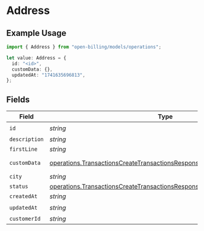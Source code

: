 # Address

## Example Usage

```typescript
import { Address } from "open-billing/models/operations";

let value: Address = {
  id: "<id>",
  customData: {},
  updatedAt: "1741635696813",
};
```

## Fields

| Field                                                                                                                                                                  | Type                                                                                                                                                                   | Required                                                                                                                                                               | Description                                                                                                                                                            |
| ---------------------------------------------------------------------------------------------------------------------------------------------------------------------- | ---------------------------------------------------------------------------------------------------------------------------------------------------------------------- | ---------------------------------------------------------------------------------------------------------------------------------------------------------------------- | ---------------------------------------------------------------------------------------------------------------------------------------------------------------------- |
| `id`                                                                                                                                                                   | *string*                                                                                                                                                               | :heavy_check_mark:                                                                                                                                                     | N/A                                                                                                                                                                    |
| `description`                                                                                                                                                          | *string*                                                                                                                                                               | :heavy_minus_sign:                                                                                                                                                     | N/A                                                                                                                                                                    |
| `firstLine`                                                                                                                                                            | *string*                                                                                                                                                               | :heavy_minus_sign:                                                                                                                                                     | N/A                                                                                                                                                                    |
| `customData`                                                                                                                                                           | [operations.TransactionsCreateTransactionsResponseCustomData](../../models/operations/transactionscreatetransactionsresponsecustomdata.md)                             | :heavy_check_mark:                                                                                                                                                     | Any valid JSON value                                                                                                                                                   |
| `city`                                                                                                                                                                 | *string*                                                                                                                                                               | :heavy_minus_sign:                                                                                                                                                     | N/A                                                                                                                                                                    |
| `status`                                                                                                                                                               | [operations.TransactionsCreateTransactionsResponse200ApplicationJSONStatus](../../models/operations/transactionscreatetransactionsresponse200applicationjsonstatus.md) | :heavy_minus_sign:                                                                                                                                                     | N/A                                                                                                                                                                    |
| `createdAt`                                                                                                                                                            | *string*                                                                                                                                                               | :heavy_minus_sign:                                                                                                                                                     | N/A                                                                                                                                                                    |
| `updatedAt`                                                                                                                                                            | *string*                                                                                                                                                               | :heavy_check_mark:                                                                                                                                                     | N/A                                                                                                                                                                    |
| `customerId`                                                                                                                                                           | *string*                                                                                                                                                               | :heavy_minus_sign:                                                                                                                                                     | N/A                                                                                                                                                                    |